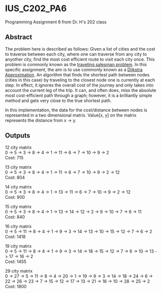 # IUS_C202_PA6
Programming Assignment 6 from Dr. H's 202 class

## Abstract


The problem here is described as follows: Given a list of cities and the cost to traverse between each city, where one can traverse from any city to anyother city, find the most cost efficient route to visit each city once. This problem is commonly known as the [traveling salesman problem](https://en.wikipedia.org/wiki/Travelling_salesman_problem.). In this specific assignment, the aim is to use commonly known as a [Dijkstra Approximation](https://en.wikipedia.org/wiki/Dijkstra%27s_algorithm). An algorithm that finds the shortest path between nodes (cities in this case) by traveling to the closest node one is currently at each step. In effect, it ignores the overall cost of the journey and only takes into account the current leg of the trip. It can, and often does, miss the absolute most cost-efficient path through a graph; however, it is a brilliantly simple method and gets very close to the true shortest path.

In this implementation, the data for the cost/distance between nodes is represented in a two dimensional matrix. Value[x, y] on the matrix represents the distance from x -> y. 



## Outputs
12 city matrix  
0 -> 5 -> 3 -> 8 -> 4 -> 1 -> 11 -> 6 -> 7 -> 10 -> 9 -> 2  
Cost: 715  

13 city matrix  
0 -> 5 -> 3 -> 8 -> 4 -> 1 -> 11 -> 6 -> 7 -> 10 -> 9 -> 2 -> 12  
Cost: 804  

14 city matrix  
0 -> 5 -> 3 -> 8 -> 4 -> 1 -> 13 -> 11 -> 6 -> 7 -> 10 -> 9 -> 2 -> 12  
Cost: 900  

15 city matrix  
0 -> 5 -> 3 -> 8 -> 4 -> 1 -> 13 -> 14 -> 12 -> 2 -> 9 -> 10 -> 7 -> 6 -> 11  
Cost: 840  

16 city matrix  
0 -> 5 -> 11 -> 8 -> 4 -> 1 -> 9 -> 3 -> 14 -> 13 -> 10 -> 15 -> 12 -> 7 -> 6 -> 2  
Cost: 1418  

19 city matrix  
0 -> 5 -> 11 -> 8 -> 4 -> 1 -> 9 -> 3 -> 14 -> 18 -> 15 -> 12 -> 7 -> 6 -> 10 -> 13 -> 17 -> 16 -> 2  
Cost: 1455  

29 city matrix  
0 -> 27 -> 5 -> 11 -> 8 -> 4 -> 20 -> 1 -> 19 -> 9 -> 3 -> 14 -> 18 -> 24 -> 6 -> 22 -> 26 -> 23 -> 7 -> 15 -> 12 -> 17 -> 13 -> 21 -> 16 -> 10 -> 28 -> 25 -> 2  
Cost: 1800
